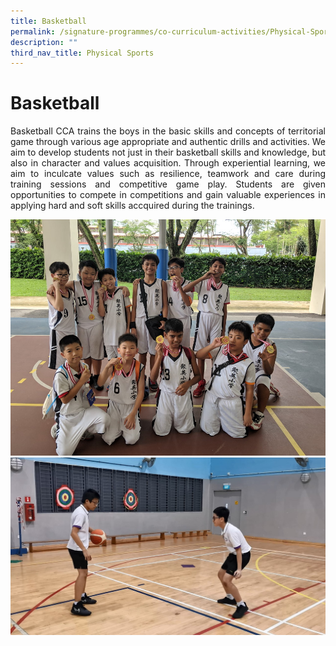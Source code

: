 ```yaml
---
title: Basketball
permalink: /signature-programmes/co-curriculum-activities/Physical-Sports/basketball/
description: ""
third_nav_title: Physical Sports
---
```

# Basketball

<p align="Justify">Basketball CCA trains the boys in the basic skills and concepts of territorial game through various age appropriate and authentic drills and activities. We aim to develop students not just in their basketball skills and knowledge, but also in character and values acquisition. Through experiential learning, we aim to inculcate values such as resilience, teamwork and care during training sessions and competitive game play.  Students are given opportunities to compete in competitions and gain valuable experiences in applying hard and soft skills accquired during the trainings.</p>

![](/images/2018%20Jurong%20Sec%20Open%20Tournament%202.jpg)
![](/images/basketball.jpg)
